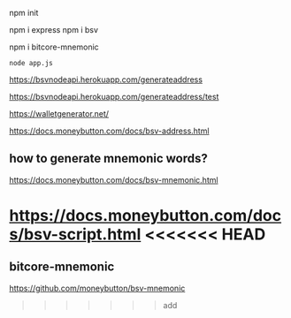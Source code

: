 npm init

npm i express
npm i bsv

npm i bitcore-mnemonic

```
node app.js
```

https://bsvnodeapi.herokuapp.com/generateaddress

https://bsvnodeapi.herokuapp.com/generateaddress/test


https://walletgenerator.net/


https://docs.moneybutton.com/docs/bsv-address.html


## how to generate mnemonic words?

https://docs.moneybutton.com/docs/bsv-mnemonic.html

https://docs.moneybutton.com/docs/bsv-script.html
<<<<<<< HEAD
=======


## bitcore-mnemonic

https://github.com/moneybutton/bsv-mnemonic

>>>>>>> add
